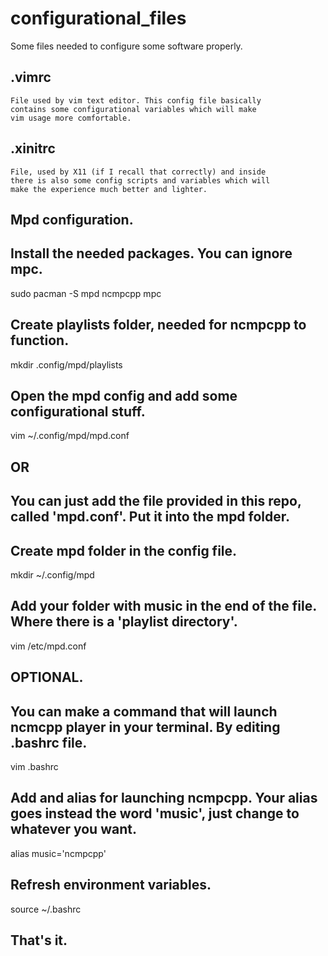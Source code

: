 # configurational_files
Some files needed to configure some software properly.

.vimrc
------
```
File used by vim text editor. This config file basically 
contains some configurational variables which will make 
vim usage more comfortable.
```

.xinitrc
--------
```
File, used by X11 (if I recall that correctly) and inside 
there is also some config scripts and variables which will 
make the experience much better and lighter.
```

Mpd configuration.
---

Install the needed packages. You can ignore mpc.
----------------------------
sudo pacman -S mpd ncmpcpp mpc

Create playlists folder, needed for ncmpcpp to function.
----------------------------------------------------
mkdir .config/mpd/playlists

Open the mpd config and add some configurational stuff.
-------------------------------------------------------
vim ~/.config/mpd/mpd.conf

OR
---

You can just add the file provided in this repo, called 'mpd.conf'. Put it into the mpd folder.
---

Create mpd folder in the config file.
-------------------------------------
mkdir ~/.config/mpd

Add your folder with music in the end of the file. Where there is a 'playlist directory'.
--------------------------------------------------
vim /etc/mpd.conf

OPTIONAL.
---
You can make a command that will launch ncmcpp player in your terminal. By editing .bashrc file.
---
vim .bashrc

Add and alias for launching ncmpcpp. Your alias goes instead the word 'music', just change to whatever you want.
---

alias music='ncmpcpp'

Refresh environment variables.
---
source ~/.bashrc

That's it.
---

